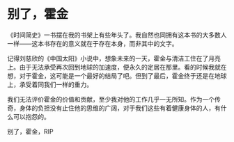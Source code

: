 # 别了，霍金

《时间简史》一书摆在我的书架上有些年头了。我自然也同拥有这本书的大多数人一样——这本书存在的意义就在于存在本身，而非其中的文字。

记得刘慈欣的《中国太阳》小说中，想象未来的一天，霍金与清洁工住在了月亮上。由于无法承受再次回到地球的加速度，便永久的定居在那里。看的时候我就在想，对于霍金，这可能是一个最好的结局了吧。但到了最后，霍金终于还是在地球上，承受着同我们一样的重力。

我们无法评价霍金的价值和贡献，至少我对他的工作几乎一无所知。作为一个传奇，身体的负担没有止住他的思维的广阔，对于我们这些有着健康身体的人，有什么可以抱怨的。

别了，霍金，RIP

